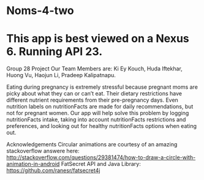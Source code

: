 # Noms-4-two
# This app is best viewed on a Nexus 6. Running API 23.
Group 28 Project
Our Team Members are: Ki Ey Kouch, Huda Iftekhar, Huong Vu, Haojun Li, Pradeep Kalipatnapu.

Eating during pregnancy is extremely stressful because pregnant moms are picky about what they can or can’t eat. Their dietary restrictions have different nutrient requirements from their pre-pregnancy days. Even nutrition labels on nutritionFacts are made for daily recommendations, but not for pregnant women. Our app will help solve this problem by logging nutritionFacts intake, taking into account nutritionFacts restrictions and preferences, and looking out for healthy nutritionFacts options when eating out.

Acknowledgements
Circular animations are courtesy of an amazing stackoverflow answere here: http://stackoverflow.com/questions/29381474/how-to-draw-a-circle-with-animation-in-android
FatSecret API and Java Library:
https://github.com/ranesr/fatsecret4j
